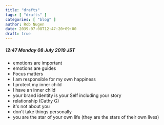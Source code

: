 ```yaml
---
title: "drafts"
tags: [ "drafts" ]
categories: [ "blog" ]
author: Rob Nugen
date: 2039-07-08T12:47:20+09:00
draft: true
---
```


##### 12:47 Monday 08 July 2019 JST

* emotions are important
* emotions are guides
* Focus matters
* I am responsible for my own happiness
* I protect my inner child
* I have an inner child
* your brand identity is your Self including your story
* relationship (Cathy G)
* it's not about you
* don't take things personally
* you are the star of your own life (they are the stars of their own lives)
